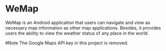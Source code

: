 # WeMap
WeMap is an Android application that users can navigate and view as necessary map information as other map applications. 
Besides, it provides users the ability to view the weather status of any place in the world.

#Note
The Google Maps API key in this project is removed.

